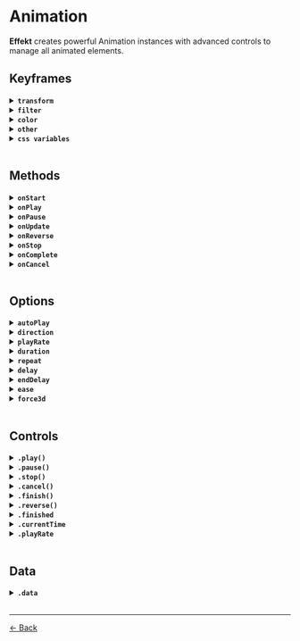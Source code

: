 # Animation

**Effekt** creates powerful Animation instances with advanced controls to manage all animated elements.

## Keyframes

<details>
  <summary><code><strong>transform</strong></code></summary>

<br>

Animates transforms individually instead of combining them into one large string.

```ts
import { animate } from 'effekt'

animate('.el', {
  x: [0, 300],
  y: [0, 50],
  scaleX: [1, 1.3],
})
```

List of animatable properties:

```ts
{
  x: TransformValues
  y: TransformValues
  z: TransformValues
  translateX: TransformValues
  translateY: TransformValues
  translateZ: TransformValues
  rotateX: TransformValues
  rotateY: TransformValues
  rotateZ: TransformValues
  skewX: TransformValues
  skewY: TransformValues
  scaleX: TransformValues
  scaleY: TransformValues
  scaleZ: TransformValues
  perspective: TransformValues
}
```

</details>

<details>
  <summary><code><strong>filter</strong></code></summary>

<br>

Animates filters individually instead of combining them into one large string.

```ts
import { animate } from 'effekt'

animate('.el', {
  blur: ['0px', '4px'],
  dropShadow: ['3px 6px 9px #cf3', '9px 6px 3px #0df'],
})
```

List of animatable properties:

```ts
{
  blur: FilterValues
  brightness: FilterValues
  contrast: FilterValues
  dropShadow: ShadowValues
  grayscale: FilterValues
  hueRotate: FilterValues
  invert: FilterValues
  opacityFilter: FilterValues
  saturate: FilterValues
  sepia: FilterValues
}
```

</details>

<details>
  <summary><code><strong>color</strong></code></summary>

<br>

Animates colors in `hex`, `rgb`, `rgba`, `hsl` or `hsla` formats.

```ts
import { animate } from 'effekt'

animate('.el', {
  background: ['#cf3', '#0df'],
  color: ['rgba(0,0,0,1)', 'rgba(33,33,33,0.3)'],
})
```

List of animatable properties:

```ts
{
  color: ColorValues
  background: ColorValues
  backgroundColor: ColorValues
  borderColor: ColorValues
  borderTopColor: ColorValues
  borderRightColor: ColorValues
  borderBottomColor: ColorValues
  borderLeftColor: ColorValues
  outlineColor: ColorValues
  textDecorationColor: ColorValues
  columnRuleColor: ColorValues
}
```

</details>

<details>
  <summary><code><strong>other</strong></code></summary>

<br>

Animates all other styles that can be interpolated.

```ts
import { animate } from 'effekt'

animate('.el', {
  opacity: [1, 0.3],
  fontSize: ['1rem', '1.5rem'],
})
```

List of animatable properties:

```ts
{
  opacity: OtherValues
  width: OtherValues
  minWidth: OtherValues
  maxWidth: OtherValues
  height: OtherValues
  minHeight: OtherValues
  maxHeight: OtherValues
  margin: OtherValues
  marginTop: OtherValues
  marginRight: OtherValues
  marginBottom: OtherValues
  marginLeft: OtherValues
  padding: OtherValues
  paddingTop: OtherValues
  paddingRight: OtherValues
  paddingBottom: OtherValues
  paddingLeft: OtherValues
  inset: OtherValues
  top: OtherValues
  right: OtherValues
  bottom: OtherValues
  left: OtherValues
  fontSize: OtherValues
  lineHeight: OtherValues
  letterSpacing: OtherValues
  borderRadius: OtherValues
  borderWidth: OtherValues
  textShadow: ShadowValues
  boxShadow: ShadowValues
  strokeDashoffset: OtherValues
  fill: ColorValues
}
```

</details>

<details>
  <summary><code><strong>css variables</strong></code></summary>

<br>

Animates custom css variables that can be interpolated.

CSS variables must be defined in the global `:root` pseudo-class before use.

```css
:root {
  --bg-primary: #cf3;
  --bg-secondary: #0df;
  --text-base: 1rem;
  --text-lg: 1.125rem;
}
```

```ts
import { animate } from 'effekt'

animate('.el', {
  background: ['--bg-primary', '--bg-secondary'],
  fontSize: ['--text-base', '--text-lg'],
})
```

</details>

<br>

## Methods

<details>
  <summary><code><strong>onStart</strong></code></summary>

<br>

- Type: `Function`
- Default: `undefined`

Called at the beginning of the animation.

```ts
import { animate } from 'effekt'

animate('.el', {
  onStart: (data) => {
    console.log(data)
  },
})
```

</details>

<details>
  <summary><code><strong>onPlay</strong></code></summary>

<br>

- Type: `Function`
- Default: `undefined`

Called every time the animation starts.

```ts
import { animate } from 'effekt'

animate('.el', {
  onPlay: (data) => {
    console.log(data)
  },
})
```

</details>

<details>
  <summary><code><strong>onPause</strong></code></summary>

<br>

- Type: `Function`
- Default: `undefined`

Called every time the animation pauses.

```ts
import { animate } from 'effekt'

animate('.el', {
  onPause: (data) => {
    console.log(data)
  },
})
```

</details>

<details>
  <summary><code><strong>onUpdate</strong></code></summary>

<br>

- Type: `Function`
- Default: `undefined`

Called every time the animation is updated.

```ts
import { animate } from 'effekt'

animate('.el', {
  onUpdate: (data, elements) => {
    console.log(data, elements)
  },
})
```

</details>

<details>
  <summary><code><strong>onReverse</strong></code></summary>

<br>

- Type: `Function`
- Default: `undefined`

Called every time the animation is reversed.

```ts
import { animate } from 'effekt'

animate('.el', {
  onReverse: (data) => {
    console.log(data)
  },
})
```

</details>

<details>
  <summary><code><strong>onStop</strong></code></summary>

<br>

- Type: `Function`
- Default: `undefined`

Called right after the animation stops.

```ts
import { animate } from 'effekt'

animate('.el', {
  onStop: (data) => {
    console.log(data)
  },
})
```

</details>

<details>
  <summary><code><strong>onComplete</strong></code></summary>

<br>

- Type: `Function`
- Default: `undefined`

Called right after the animation ends.

```ts
import { animate } from 'effekt'

animate('.el', {
  onComplete: (data) => {
    console.log(data)
  },
})
```

</details>

<details>
  <summary><code><strong>onCancel</strong></code></summary>

<br>

- Type: `Function`
- Default: `undefined`

Called right after the animation is canceled.

```ts
import { animate } from 'effekt'

animate('.el', {
  onCancel: (data) => {
    console.log(data)
  },
})
```

</details>

<br>

## Options

<details>
  <summary><code><strong>autoPlay</strong></code></summary>

<br>

- Type: `boolean`
- Default: `true`

Specifies whether the animation will play automatically when `animate` is called.

If disabled, the animation must be explicitly started with the `.play()` method.

```ts
import { animate } from 'effekt'

animate('.el', {
  autoPlay: true,
})
```

</details>

<details>
  <summary><code><strong>direction</strong></code></summary>

<br>

- Type: `string`
- Default: `normal`

Specifies the direction in which the animation will run.

- `normal` - runs forwards.
- `reverse` - runs backwards.
- `alternate` - switches direction after each iteration.
- `alternate-reverse` - runs backwards and switches direction after each iteration.

```ts
import { animate } from 'effekt'

animate('.el', {
  direction: 'normal',
})
```

</details>

<details>
  <summary><code><strong>playRate</strong></code></summary>

<br>

- Type: `number`
- Default: `1`

Specifies the animation playback rate before it starts.

The value can be positive, negative, or 0. Positive values play the animation normally, negative values reverse the animation, and 0 pauses the animation.

A positive value is a scaling factor, so for example a value of 2 would double the playback rate and 0.5 would slow it in half.

```ts
import { animate } from 'effekt'

animate('.el', {
  playRate: 1,
})
```

</details>

<details>
  <summary><code><strong>duration</strong></code></summary>

<br>

- Type: `number`
- Default: `0.6`

Specifies the duration of the animation in `seconds`.

```ts
import { animate } from 'effekt'

animate('.el', {
  duration: 0.6,
})
```

</details>

<details>
  <summary><code><strong>repeat</strong></code></summary>

<br>

- Type: `number`
- Default: `0`

Specifies the number of iterations of the animation.

```ts
import { animate } from 'effekt'

animate('.el', {
  repeat: 0,
})
```

</details>

<details>
  <summary><code><strong>delay</strong></code></summary>

<br>

- Type: `number | Function`
- Default: `0`

Specifies the animation `start` delay in `seconds`.

For example, 0.3 means the animation will wait that long before starting.

```ts
import { animate } from 'effekt'

animate('.el', {
  delay: 0,
})
```

</details>

<details>
  <summary><code><strong>endDelay</strong></code></summary>

<br>

- Type: `number | Function`
- Default: `0`

Specifies the animation `end` delay in `seconds`.

For example, 0.3 means that the animation will wait that long before it ends completely.

```ts
import { animate } from 'effekt'

animate('.el', {
  endDelay: 0,
})
```

</details>

<details>
  <summary><code><strong>ease</strong></code></summary>

<br>

- Type: `Function`
- Default: `outQuart`

Specifies the mathematical function used in the interpolation between the `start` and `end` keyframes.

```ts
import { animate } from 'effekt'
import { outQuart } from 'effekt/easing'

animate('.el', {
  ease: outQuart,
})
```

</details>

<details>
  <summary><code><strong>force3d</strong></code></summary>

<br>

- Type: `boolean`
- Default: `true`

Specifies `transform` rendering mode.

By default, it automatically activates GPU acceleration by applying 3D transforms instead of 2D.

When the animation ends or is canceled, the mode reverts back to its initial state to conserve GPU memory.

```ts
import { animate } from 'effekt'

animate('.el', {
  force3d: true,
})
```

</details>

<br>

## Controls

<details>
  <summary><code><strong>.play()</strong></code></summary>

<br>

- Type: `Function`

Plays the animation.

```ts
import { animate } from 'effekt'

const animation = animate('.el', {
  autoPlay: false,
})

animation.play()
```

</details>

<details>
  <summary><code><strong>.pause()</strong></code></summary>

<br>

- Type: `Function`

Pauses the animation.

```ts
import { animate } from 'effekt'

const animation = animate('.el', {
  duration: 1,
})

animation.pause()
```

</details>

<details>
  <summary><code><strong>.stop()</strong></code></summary>

<br>

- Type: `Function`

Stops the animation and sets `currentTime` to the last time before stopping.

Rejects the animation `Promise`.

```ts
import { animate } from 'effekt'

const animation = animate('.el', {
  duration: 1,
})

animation.stop()
```

</details>

<details>
  <summary><code><strong>.cancel()</strong></code></summary>

<br>

- Type: `Function`

Cancels the animation and resets the `currentTime` to 0.

Rejects the animation `Promise`.

```ts
import { animate } from 'effekt'

const animation = animate('.el', {
  duration: 1,
})

setTimeout(() => {
  animation.cancel()
}, 500)
```

</details>

<details>
  <summary><code><strong>.finish()</strong></code></summary>

<br>

- Type: `Function`

Immediately ends the animation and sets `currentTime` to the end of duration.

Resolves the animation `Promise`.

```ts
import { animate } from 'effekt'

const animation = animate('.el', {
  duration: 1,
})

setTimeout(() => {
  animation.finish()
}, 500)
```

</details>

<details>
  <summary><code><strong>.reverse()</strong></code></summary>

<br>

- Type: `Function`

Reverses the animation.

```ts
import { animate } from 'effekt'

const animation = animate('.el', {
  duration: 1,
})

setTimeout(() => {
  animation.reverse()
}, 500)
```

</details>

<details>
  <summary><code><strong>.finished</strong></code></summary>

<br>

- Type: `Promise`

Creates a new animation `Promise`.

```ts
import { animate } from 'effekt'

const animation = animate('.el', {
  duration: 1,
})

animation.finished
  .then((data) => {
    console.log(data)
  })
  .catch((err) => {
    console.log(err)
  })
```

</details>

<details>
  <summary><code><strong>.currentTime</strong></code></summary>

<br>

- Type: `number`

Gets or sets the animation current time.

```ts
import { animate } from 'effekt'

const animation = animate('.el', {
  duration: 1,
})

setTimeout(() => {
  console.log(animation.currentTime)
}, 500)
```

</details>

<details>
  <summary><code><strong>.playRate</strong></code></summary>

<br>

- Type: `number`

Gets or sets the animation playback rate before or during the animation.

```ts
import { animate } from 'effekt'

const animation = animate('.el', {
  duration: 1,
})

setTimeout(() => {
  animation.playRate = -1
}, 500)
```

</details>

<br>

## Data

<details>
  <summary><code><strong>.data</strong></code></summary>

<br>

- Type: `object`

Each animation instance provides a detailed status.

```ts
{
  autoplay: boolean
  direction: 'normal' | 'reverse' | 'alternate' | 'alternate-reverse'
  playState: 'finished' | 'idle' | 'paused' | 'running'
  promiseState: 'pending' | 'fulfilled' | 'rejected'
  playRate: number
  duration: number
  repeat: number
  delay: number
  endDelay: number
  delta: number
  timestamp: number
  time: number
  initTime: number
  startTime: number
  pauseTime: number | null
  totalDuration: number
  maxDuration: number
  progress: number
  totalProgress: number
  isReverse: boolean
}
```

Data can be accessed at any time via methods or explicitly via read-only `.data` property.

```ts
import { animate } from 'effekt'

animate('.el', {
  duration: 1,
  onStart: (data) => {
    console.log(data)
  },
})
```

```ts
import { animate } from 'effekt'

const animation = animate('.el', {
  duration: 1,
})

setTimeout(() => {
  console.log(animation.data)
}, 500)
```

</details>

<br>

---

[← Back](./README.md)
